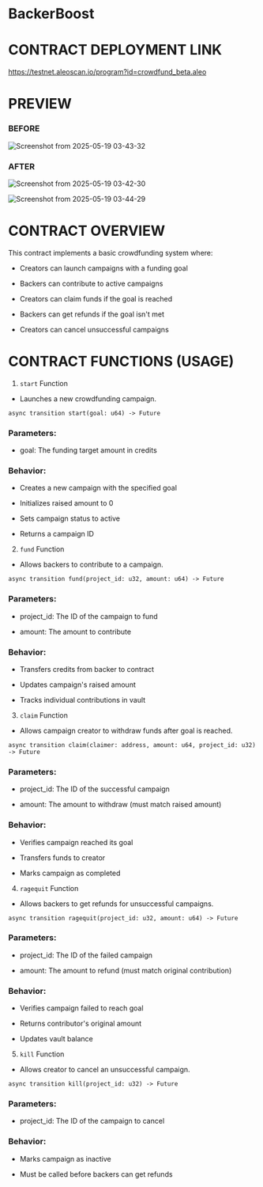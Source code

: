 # BackerBoost

# CONTRACT DEPLOYMENT LINK
https://testnet.aleoscan.io/program?id=crowdfund_beta.aleo

# PREVIEW
### BEFORE
![Screenshot from 2025-05-19 03-43-32](https://github.com/user-attachments/assets/24937114-dd53-4b0a-b270-1cdfc2c27a6c)


### AFTER
![Screenshot from 2025-05-19 03-42-30](https://github.com/user-attachments/assets/4a0d18ad-90f6-4f96-ab61-ea1b16a1e8df)

![Screenshot from 2025-05-19 03-44-29](https://github.com/user-attachments/assets/8e9e3b5f-c0f6-4a48-9395-7c99847edb6e)



# CONTRACT OVERVIEW

This contract implements a basic crowdfunding system where:

- Creators can launch campaigns with a funding goal

- Backers can contribute to active campaigns

- Creators can claim funds if the goal is reached

- Backers can get refunds if the goal isn't met

- Creators can cancel unsuccessful campaigns


# CONTRACT FUNCTIONS (USAGE)
1. `start` Function
- Launches a new crowdfunding campaign.

```async transition start(goal: u64) -> Future```

### Parameters:

- goal: The funding target amount in credits

### Behavior:

- Creates a new campaign with the specified goal

- Initializes raised amount to 0

- Sets campaign status to active

- Returns a campaign ID

2. `fund` Function
- Allows backers to contribute to a campaign.

```async transition fund(project_id: u32, amount: u64) -> Future```

### Parameters:

- project_id: The ID of the campaign to fund

- amount: The amount to contribute

### Behavior:

- Transfers credits from backer to contract

- Updates campaign's raised amount

- Tracks individual contributions in vault

3. `claim` Function
- Allows campaign creator to withdraw funds after goal is reached.

```async transition claim(claimer: address, amount: u64, project_id: u32) -> Future```

### Parameters:

- project_id: The ID of the successful campaign

- amount: The amount to withdraw (must match raised amount)

### Behavior:

- Verifies campaign reached its goal

- Transfers funds to creator

- Marks campaign as completed

4. `ragequit` Function
- Allows backers to get refunds for unsuccessful campaigns.

```async transition ragequit(project_id: u32, amount: u64) -> Future```

### Parameters:

- project_id: The ID of the failed campaign

- amount: The amount to refund (must match original contribution)

### Behavior:

- Verifies campaign failed to reach goal

- Returns contributor's original amount

- Updates vault balance

5. `kill` Function 
- Allows creator to cancel an unsuccessful campaign.

```async transition kill(project_id: u32) -> Future```

### Parameters:

- project_id: The ID of the campaign to cancel

### Behavior:

- Marks campaign as inactive

- Must be called before backers can get refunds

